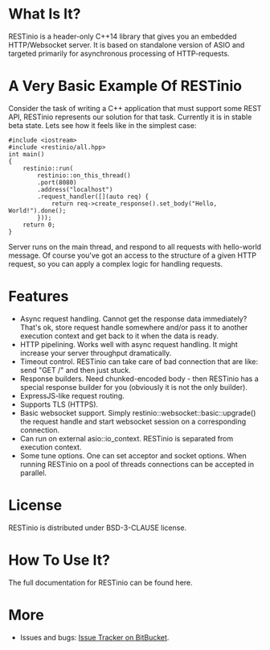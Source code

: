 # What Is It?

RESTinio is a header-only C++14 library that gives you an embedded
HTTP/Websocket server. It is based on standalone version of ASIO and targeted
primarily for asynchronous processing of HTTP-requests.

# A Very Basic Example Of RESTinio

Consider the task of writing a C++ application that must support some REST API,
RESTinio represents our solution for that task. Currently it is in stable beta state.
Lets see how it feels like in the simplest case:

~~~~~{.cpp}
#include <iostream>
#include <restinio/all.hpp>
int main()
{
    restinio::run(
        restinio::on_this_thread()
        .port(8080)
        .address("localhost")
        .request_handler([](auto req) {
            return req->create_response().set_body("Hello, World!").done();
        }));
    return 0;
}
~~~~~

Server runs on the main thread, and respond to all requests with hello-world
message. Of course you've got an access to the structure of a given HTTP request,
so you can apply a complex logic for handling requests.

# Features

* Async request handling. Cannot get the response data immediately? That's ok,
  store request handle somewhere and/or pass it to another execution context
  and get back to it when the data is ready.
* HTTP pipelining. Works well with async request handling.
  It might increase your server throughput dramatically.
* Timeout control. RESTinio can take care of bad connection that are like: send
  "GET /" and then just stuck.
* Response builders. Need chunked-encoded body - then RESTinio has a special
  response builder for you (obviously it is not the only builder).
* ExpressJS-like request routing.
* Supports TLS (HTTPS).
* Basic websocket support. Simply restinio::websocket::basic::upgrade() the
  request handle and start websocket session on a corresponding connection.
* Can run on external asio::io_context. RESTinio is separated from execution
  context.
* Some tune options. One can set acceptor and socket options. When running
  RESTinio on a pool of threads connections can be accepted in parallel.

# License

RESTinio is distributed under BSD-3-CLAUSE license.

# How To Use It?

The full documentation for RESTinio can be found here.

# More

* Issues and bugs: [Issue Tracker on BitBucket](https://bitbucket.org/sobjectizerteam/restinio-0.4/issues).

